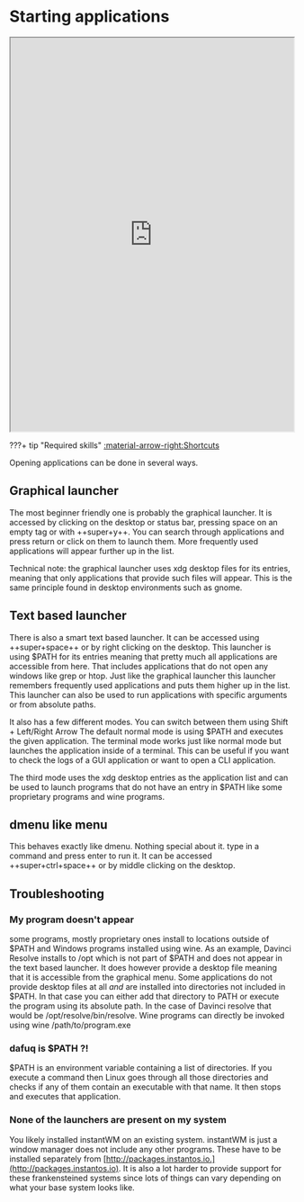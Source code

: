 # Starting applications

<div align="center">
    <iframe width="100%" height="700px" src="https://www.youtube.com/embed/xoWu084ywhw" frameborder="10" allow="accelerometer; autoplay; encrypted-media; gyroscope; picture-in-picture" allowfullscreen></iframe>
</div>

???+ tip "Required skills"
    [:material-arrow-right:Shortcuts](shortcuts.md)

Opening applications can be done in several ways.

## Graphical launcher

The most beginner friendly one is probably the graphical launcher.  It is
accessed by clicking on the desktop or status bar, pressing space on an empty
tag or with ++super+y++. You can search through applications and press return or
click on them to launch them. More frequently used applications will appear
further up in the list.

Technical note: the graphical launcher uses xdg desktop files for its entries,
meaning that only applications that provide such files will appear. This is the
same principle found in desktop environments such as gnome.

## Text based launcher

There is also a smart text based launcher. It can be accessed using
++super+space++ or by right clicking on the desktop. This launcher is using
$PATH for its entries meaning that pretty much all applications are accessible
from here.  That includes applications that do not open any windows like grep
or htop. Just like the graphical launcher this launcher remembers frequently
used applications and puts them higher up in the list.  This launcher can also
be used to run applications with specific arguments or from absolute paths.

It also has a few different modes. You can switch between them using Shift +
Left/Right Arrow The default normal mode is using $PATH and executes the given
application.  The terminal mode works just like normal mode but launches the
application inside of a terminal. This can be useful if you want to check the
logs of a GUI application or want to open a CLI application.

The third mode uses the xdg desktop entries as the application list and can be
used to launch programs that do not have an entry in $PATH like some
proprietary programs and wine programs.

## dmenu like menu

This behaves exactly like dmenu. Nothing special about it. type in a command
and press enter to run it. It can be accessed ++super+ctrl+space++ or by middle
clicking on the desktop.

## Troubleshooting

### My program doesn't appear

some programs, mostly proprietary ones install to locations outside of $PATH
and Windows programs installed using wine. As an example, Davinci Resolve
installs to /opt which is not part of $PATH and does not appear in the text
based launcher. It does however provide a desktop file meaning that it is
accessible from the graphical menu. Some applications do not provide desktop
files at all *and* are installed into directories not included in $PATH. In
that case you can either add that directory to PATH or execute the program
using its absolute path. In the case of Davinci resolve that would be
/opt/resolve/bin/resolve. Wine programs can directly be invoked using wine
/path/to/program.exe

### dafuq is $PATH ?!

$PATH is an environment variable containing a list of directories. If you
execute a command then Linux goes through all those directories and checks if
any of them contain an executable with that name. It then stops and executes that
application.

### None of the launchers are present on my system

You likely installed instantWM on an existing system. instantWM is just a
window manager does not include any other programs. These have to be installed
separately from [http://packages.instantos.io.](http://packages.instantos.io).
It is also a lot harder to provide support for these frankensteined systems
since lots of things can vary depending on what your base system looks like.

